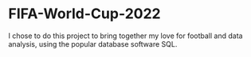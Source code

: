 # FIFA-World-Cup-2022
I chose to do this project to bring together my love for football and data analysis, using the popular database software SQL.
